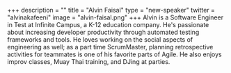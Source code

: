 +++
description = ""
title = "Alvin Faisal"
type = "new-speaker"
twitter = "alvinakafeeni"
image = "alvin-faisal.png"
+++
Alvin is a Software Engineer in Test at Infinite Campus, a K-12 education company. He's passionate about increasing developer productivity through automated testing frameworks and tools. He loves working on the social aspects of engineering as well; as a part time ScrumMaster, planning retrospective activities for teammates is one of his favorite parts of Agile. He also enjoys improv classes, Muay Thai training, and DJing at parties.